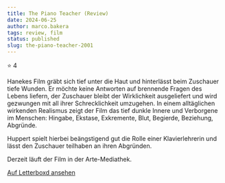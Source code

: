 ```yaml
---
title: The Piano Teacher (Review)
date: 2024-06-25
author: marco.bakera
tags: review, film
status: published
slug: the-piano-teacher-2001
---
```


⭐ 4

Hanekes Film gräbt sich tief unter die Haut und hinterlässt beim Zuschauer tiefe Wunden. Er möchte keine Antworten auf brennende Fragen des Lebens liefern, der Zuschauer bleibt der Wirklichkeit ausgeliefert und wird gezwungen mit all ihrer Schrecklichkeit umzugehen. In einem alltäglichen wirkenden Realismus zeigt der Film das tief dunkle Innere und Verborgene im Menschen: Hingabe, Ekstase, Exkremente, Blut, Begierde, Beziehung, Abgründe.

Huppert spielt hierbei beängstigend gut die Rolle einer Klavierlehrerin und lässt den Zuschauer teilhaben an ihren Abgründen. 

Derzeit läuft der Film in der Arte-Mediathek.

[Auf Letterboxd ansehen](https://boxd.it/6K3HgT)

